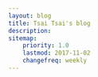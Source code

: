 ```yaml
---
layout: blog
title: Tsai Tsai's blog
description: 
sitemap:
    priority: 1.0
    lastmod: 2017-11-02
    changefreq: weekly
---
```

